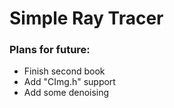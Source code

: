 # Simple Ray Tracer

### Plans for future:
+ Finish second book
+ Add "CImg.h" support
+ Add some denoising

